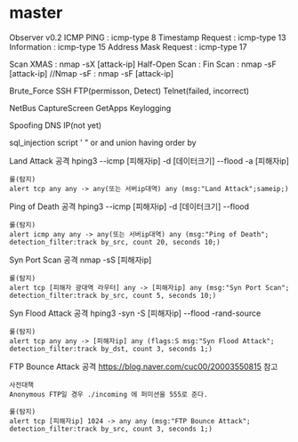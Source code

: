 # master
Observer v0.2
ICMP
    PING : icmp-type 8
    Timestamp Request : icmp-type 13
    Information : icmp-type 15
    Address Mask Request : icmp-type 17

Scan
    XMAS : nmap -sX [attack-ip]
    Half-Open Scan :
    Fin Scan : nmap -sF [attack-ip]
    //Nmap -sF : nmap -sF [attack-ip]

Brute_Force
    SSH
    FTP(permisson, Detect)
    Telnet(failed, incorrect)

NetBus
    CaptureScreen
    GetApps
    Keylogging

Spoofing
    DNS
    IP(not yet)

sql_injection
    script 
    '
    "
    or
    and
    union
    having
    order by













Land Attack
	공격
	hping3 --icmp [피해자ip] -d [데이터크기] --flood -a [피해자ip]
	
	룰(탐지)
	alert tcp any any -> any(또는 서버ip대역) any (msg:"Land Attack";sameip;)

Ping of Death
	공격
	hping3 --icmp [피해자ip] -d [데이터크기] --flood

	룰(탐지)
	alert icmp any any -> any(또는 서버ip대역) any (msg:"Ping of Death"; detection_filter:track by_src, count 20, seconds 10;)

Syn Port Scan
	공격
	nmap -sS [피해자ip]

	룰(탐지)
	alert tcp [피해자 광대역 라우터] any -> [피해자ip] any (msg:"Syn Port Scan"; detection_filter:track by_src, count 5, seconds 10;)

Syn Flood Attack
	공격
	hping3 -syn -S [피해자ip] --flood -rand-source

	룰(탐지)
	alert tcp any any -> [피해자ip] any (flags:S msg:"Syn Flood Attack"; detection_filter:track by_dst, count 3, seconds 1;)

FTP Bounce Attack
	공격
	https://blog.naver.com/cuc00/20003550815 참고

	사전대책
	Anonymous FTP일 경우 ./incoming 에 퍼미션을 555로 준다.

	룰(탐지)
	alert tcp [피해자ip] 1024 -> any any (msg:"FTP Bounce Attack";  detection_filter:track by_src, count 3, seconds 1;)
	







